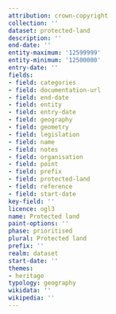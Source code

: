 ```yaml
---
attribution: crown-copyright
collection: ''
dataset: protected-land
description: ''
end-date: ''
entity-maximum: '12599999'
entity-minimum: '12500000'
entry-date: ''
fields:
- field: categories
- field: documentation-url
- field: end-date
- field: entity
- field: entry-date
- field: geography
- field: geometry
- field: legislation
- field: name
- field: notes
- field: organisation
- field: point
- field: prefix
- field: protected-land
- field: reference
- field: start-date
key-field: ''
licence: ogl3
name: Protected land
paint-options: ''
phase: prioritised
plural: Protected land
prefix: ''
realm: dataset
start-date: ''
themes:
- heritage
typology: geography
wikidata: ''
wikipedia: ''
---
```

